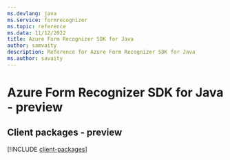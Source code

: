 ```yaml
---
ms.devlang: java
ms.service: formrecognizer
ms.topic: reference
ms.data: 11/12/2022
title: Azure Form Recognizer SDK for Java
author: samvaity
description: Reference for Azure Form Recognizer SDK for Java
ms.author: savaity
---
```

# Azure Form Recognizer SDK for Java - preview

## Client packages - preview
[!INCLUDE [client-packages](form-recognizer-client-index.md)]